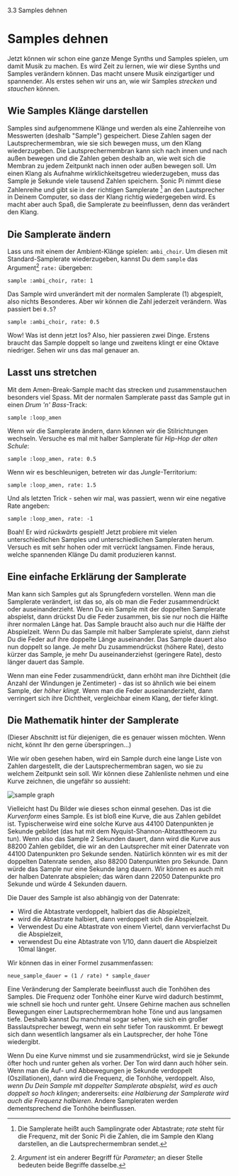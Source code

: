 3.3 Samples dehnen

# Samples dehnen

Jetzt können wir schon eine ganze Menge Synths und Samples spielen, um 
damit Musik zu machen. Es wird Zeit zu lernen, wie wir diese Synths und 
Samples verändern können. Das macht unsere Musik einzigartiger und 
spannender. Als erstes sehen wir uns an, wie wir Samples *strecken* und 
*stauchen* können.

## Wie Samples Klänge darstellen

Samples sind aufgenommene Klänge und werden als eine Zahlenreihe von
Messwerten (deshalb "Sample") gespeichert. Diese Zahlen sagen der
Lautsprechermembran, wie sie sich bewegen muss, um den Klang
wiederzugeben. Die Lautsprechermembran kann sich nach innen und nach
außen bewegen und die Zahlen geben deshalb an, wie weit sich die
Membran zu jedem Zeitpunkt nach innen oder außen bewegen soll.
Um einen Klang als Aufnahme wirklichkeitsgetreu wiederzugeben,
muss das Sample je Sekunde viele tausend Zahlen speichern. Sonic Pi
nimmt diese Zahlenreihe und gibt sie in der richtigen Samplerate
[^7] an den Lautsprecher in Deinem Computer, so dass der Klang richtig
wiedergegeben wird. Es macht aber auch Spaß, die Samplerate zu
beeinflussen, denn das verändert den Klang.

## Die Samplerate ändern

Lass uns mit einem der Ambient-Klänge spielen: `ambi_choir`. Um diesen 
mit Standard-Samplerate wiederzugeben, kannst Du dem `sample` das 
Argument[^8] `rate:` übergeben:

```
sample :ambi_choir, rate: 1
```

Das Sample wird unverändert mit der normalen Samplerate (1) abgespielt,
also nichts Besonderes. Aber wir können die Zahl jederzeit verändern.
Was passiert bei `0.5`?

```
sample :ambi_choir, rate: 0.5
```

Wow! Was ist denn jetzt los? Also, hier passieren zwei Dinge. Erstens 
braucht das Sample doppelt so lange und zweitens klingt er eine Oktave 
niedriger. Sehen wir uns das mal genauer an.

## Lasst uns stretchen

Mit dem Amen-Break-Sample macht das strecken und zusammenstauchen 
besonders viel Spass. Mit der normalen Samplerate passt das Sample
gut in einen *Drum 'n' Bass*-Track:

```
sample :loop_amen
```

Wenn wir die Samplerate ändern, dann können wir die Stilrichtungen 
wechseln. Versuche es mal mit halber Samplerate für *Hip-Hop der alten 
Schule*:

```
sample :loop_amen, rate: 0.5
```

Wenn wir es beschleunigen, betreten wir das *Jungle*-Territorium:

```
sample :loop_amen, rate: 1.5
```

Und als letzten Trick - sehen wir mal, was passiert, wenn wir eine 
negative Rate angeben:

```
sample :loop_amen, rate: -1
```

Boah! Er wird *rückwärts* gespielt! Jetzt probiere mit vielen 
unterschiedlichen Samples und unterschiedlichen Sampleraten herum.
Versuch es mit sehr hohen oder mit verrückt langsamen. Finde heraus, 
welche spannenden Klänge Du damit produzieren kannst.

## Eine einfache Erklärung der Samplerate

Man kann sich Samples gut als Sprungfedern vorstellen. Wenn man die 
Samplerate verändert, ist das so, als ob man die Feder zusammendrückt 
oder auseinanderzieht. Wenn Du ein Sample mit der doppelten Samplerate 
abspielst, dann drückst Du die Feder zusammen, bis sie nur noch die 
Hälfte ihrer normalen Länge hat. Das Sample braucht also auch nur die 
Hälfte der Abspielzeit. Wenn Du das Sample mit halber Samplerate 
spielst, dann ziehst Du die Feder auf ihre doppelte Länge auseinander. 
Das Sample dauert also nun doppelt so lange. Je mehr Du zusammendrückst 
(höhere Rate), desto kürzer das Sample, je mehr Du auseinanderziehst 
(geringere Rate), desto länger dauert das Sample.

Wenn man eine Feder zusammendrückt, dann erhöht man ihre Dichtheit (die 
Anzahl der Windungen je Zentimeter) - das ist so ähnlich wie bei einem 
Sample, der *höher klingt*. Wenn man die Feder auseinanderzieht, dann 
verringert sich ihre Dichtheit, vergleichbar einem Klang, der tiefer 
klingt.

## Die Mathematik hinter der Samplerate

(Dieser Abschnitt ist für diejenigen, die es genauer wissen möchten. 
Wenn nicht, könnt Ihr den gerne überspringen...)

Wie wir oben gesehen haben, wird ein Sample durch eine lange Liste von 
Zahlen dargestellt, die der Lautsprechermembran sagen, wo sie zu welchem 
Zeitpunkt sein soll. Wir können diese Zahlenliste nehmen und eine Kurve 
zeichnen, die ungefähr so aussieht:

![sample graph](../images/tutorial/sample.png)

Vielleicht hast Du Bilder wie dieses schon einmal gesehen. Das ist die 
*Kurvenform* eines Sample. Es ist bloß eine Kurve, die aus Zahlen 
gebildet ist. Typischerweise wird eine solche Kurve aus 44100 
Datenpunkten je Sekunde gebildet (das hat mit dem 
Nyquist-Shannon-Abtasttheorem zu tun). Wenn also das Sample 2 Sekunden 
dauert, dann wird die Kurve aus 88200 Zahlen gebildet, die wir an den 
Lautsprecher mit einer Datenrate von 44100 Datenpunkten pro Sekunde 
senden. Natürlich könnten wir es mit der doppelten Datenrate senden, 
also 88200 Datenpunkten pro Sekunde. Dann würde das Sample nur eine 
Sekunde lang dauern. Wir können es auch mit der halben Datenrate 
abspielen; das wären dann 22050 Datenpunkte pro Sekunde und würde 4 
Sekunden dauern.

Die Dauer des Sample ist also abhängig von der Datenrate:

* Wird die Abtastrate verdoppelt, halbiert das die Abspielzeit,
* wird die Abtastrate halbiert, dann verdoppelt sich die Abspielzeit.
* Verwendest Du eine Abtastrate von einem Viertel, dann vervierfachst Du die Abspielzeit,
* verwendest Du eine Abtastrate von 1/10, dann dauert die Abspielzeit 10mal länger.

Wir können das in einer Formel zusammenfassen:

```
neue_sample_dauer = (1 / rate) * sample_dauer
```

Eine Veränderung der Samplerate beeinflusst auch die Tonhöhen des
Samples. Die Frequenz oder Tonhöhe einer Kurve wird dadurch 
bestimmt, wie schnell sie hoch und runter geht. Unsere Gehirne machen 
aus schnellen Bewegungen einer Lautsprechermembran hohe Töne und aus 
langsamen tiefe. Deshalb kannst Du manchmal sogar sehen, wie sich ein 
großer Basslautsprecher bewegt, wenn ein sehr tiefer Ton rauskommt. Er 
bewegt sich dann wesentlich langsamer als ein Lautsprecher, der hohe 
Töne wiedergibt.

Wenn Du eine Kurve nimmst und sie zusammendrückst, wird sie je 
Sekunde öfter hoch und runter gehen als vorher. Der Ton wird dann auch 
höher sein. Wenn man die Auf- und Abbewegungen je Sekunde verdoppelt 
(Oszillationen), dann wird die Frequenz, die Tonhöhe, verdoppelt. Also, 
*wenn Du Dein Sample mit doppelter Samplerate abspielst, wird es 
auch doppelt so hoch klingen*; andererseits: *eine Halbierung der 
Samplerate wird auch die Frequenz halbieren*. Andere Sampleraten werden 
dementsprechend die Tonhöhe beinflussen.

[^7]: Die Samplerate heißt auch Samplingrate oder Abtastrate; *rate* 
    steht für die Frequenz, mit der Sonic Pi die Zahlen, die im Sample
    den Klang darstellen, an die Lautsprechermembran sendet.

[^8]: *Argument* ist ein anderer Begriff für *Parameter*; an dieser 
    Stelle bedeuten beide Begriffe dasselbe.
